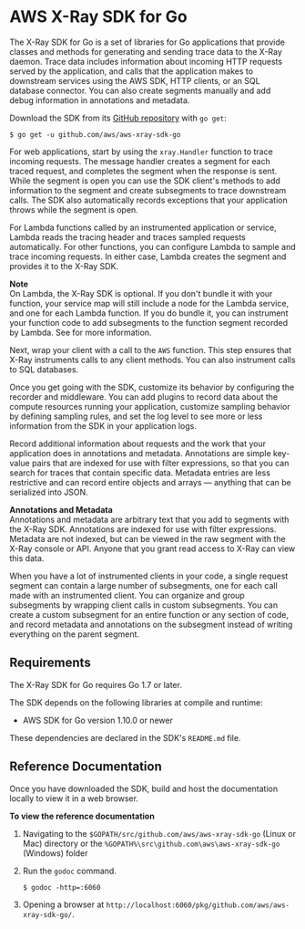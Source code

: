 # AWS X\-Ray SDK for Go<a name="xray-sdk-go"></a>

The X\-Ray SDK for Go is a set of libraries for Go applications that provide classes and methods for generating and sending trace data to the X\-Ray daemon\. Trace data includes information about incoming HTTP requests served by the application, and calls that the application makes to downstream services using the AWS SDK, HTTP clients, or an SQL database connector\. You can also create segments manually and add debug information in annotations and metadata\.

Download the SDK from its [GitHub repository](https://github.com/aws/aws-xray-sdk-go) with `go get`:

```
$ go get -u github.com/aws/aws-xray-sdk-go
```

For web applications, start by using the `xray.Handler` function to trace incoming requests\. The message handler creates a segment for each traced request, and completes the segment when the response is sent\. While the segment is open you can use the SDK client's methods to add information to the segment and create subsegments to trace downstream calls\. The SDK also automatically records exceptions that your application throws while the segment is open\.

For Lambda functions called by an instrumented application or service, Lambda reads the tracing header and traces sampled requests automatically\. For other functions, you can configure Lambda to sample and trace incoming requests\. In either case, Lambda creates the segment and provides it to the X\-Ray SDK\.

**Note**  
On Lambda, the X\-Ray SDK is optional\. If you don't bundle it with your function, your service map will still include a node for the Lambda service, and one for each Lambda function\. If you do bundle it, you can instrument your function code to add subsegments to the function segment recorded by Lambda\. See  for more information\.

Next, wrap your client with a call to the `AWS` function\. This step ensures that X\-Ray instruments calls to any client methods\. You can also instrument calls to SQL databases\.

Once you get going with the SDK, customize its behavior by configuring the recorder and middleware\. You can add plugins to record data about the compute resources running your application, customize sampling behavior by defining sampling rules, and set the log level to see more or less information from the SDK in your application logs\.

Record additional information about requests and the work that your application does in annotations and metadata\. Annotations are simple key\-value pairs that are indexed for use with filter expressions, so that you can search for traces that contain specific data\. Metadata entries are less restrictive and can record entire objects and arrays — anything that can be serialized into JSON\.

**Annotations and Metadata**  
Annotations and metadata are arbitrary text that you add to segments with the X\-Ray SDK\. Annotations are indexed for use with filter expressions\. Metadata are not indexed, but can be viewed in the raw segment with the X\-Ray console or API\. Anyone that you grant read access to X\-Ray can view this data\.

When you have a lot of instrumented clients in your code, a single request segment can contain a large number of subsegments, one for each call made with an instrumented client\. You can organize and group subsegments by wrapping client calls in custom subsegments\. You can create a custom subsegment for an entire function or any section of code, and record metadata and annotations on the subsegment instead of writing everything on the parent segment\.

## Requirements<a name="xray-sdk-go-requirements"></a>

The X\-Ray SDK for Go requires Go 1\.7 or later\.

The SDK depends on the following libraries at compile and runtime:

+ AWS SDK for Go version 1\.10\.0 or newer

These dependencies are declared in the SDK's `README.md` file\.

## Reference Documentation<a name="xray-sdk-go-reference"></a>

Once you have downloaded the SDK, build and host the documentation locally to view it in a web browser\.

**To view the reference documentation**

1. Navigating to the `$GOPATH/src/github.com/aws/aws-xray-sdk-go` \(Linux or Mac\) directory or the `%GOPATH%\src\github.com\aws\aws-xray-sdk-go` \(Windows\) folder

1. Run the `godoc` command\.

   ```
   $ godoc -http=:6060
   ```

1. Opening a browser at `http://localhost:6060/pkg/github.com/aws/aws-xray-sdk-go/`\.